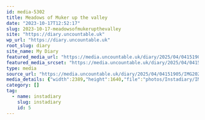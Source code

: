 ```yaml
---
id: media-5302
title: Meadows of Muker up the valley
date: "2023-10-17T12:52:17"
slug: 2023-10-17-meadowsofmukerupthevalley
site: "https://diary.uncountable.uk"
wp_url: "https://diary.uncountable.uk"
root_slug: diary
site_name: My Diary
featured_media_url: "https://media.uncountable.uk/diary/2025/04/04151905/IMG20231017135217-edited.webp"
featured_media_srcset: "https://media.uncountable.uk/diary/2025/04/04151905/IMG20231017135217-edited-300x206.webp 300w, https://media.uncountable.uk/diary/2025/04/04151905/IMG20231017135217-edited-1024x703.webp 1024w, https://media.uncountable.uk/diary/2025/04/04151905/IMG20231017135217-edited-150x150.webp 150w, https://media.uncountable.uk/diary/2025/04/04151905/IMG20231017135217-edited-640x439.webp 640w, https://media.uncountable.uk/diary/2025/04/04151905/IMG20231017135217-edited.webp 2389w"
type: media
source_url: "https://media.uncountable.uk/diary/2025/04/04151905/IMG20231017135217-edited.webp"
media_details: {"width":2389,"height":1640,"file":"photos/Instadiary/IMG20231017135217-edited.webp","filesize":194610,"sizes":{"medium":{"file":"IMG20231017135217-edited-300x206.webp","width":300,"height":206,"filesize":14150,"mime_type":"image/webp","source_url":"https://media.uncountable.uk/diary/2025/04/04151905/IMG20231017135217-edited-300x206.webp"},"large":{"file":"IMG20231017135217-edited-1024x703.webp","width":1024,"height":703,"filesize":106278,"mime_type":"image/webp","source_url":"https://media.uncountable.uk/diary/2025/04/04151905/IMG20231017135217-edited-1024x703.webp"},"thumbnail":{"file":"IMG20231017135217-edited-150x150.webp","width":150,"height":150,"filesize":4918,"mime_type":"image/webp","source_url":"https://media.uncountable.uk/diary/2025/04/04151905/IMG20231017135217-edited-150x150.webp"},"mobwidth":{"file":"IMG20231017135217-edited-640x439.webp","width":640,"height":439,"filesize":55252,"mime_type":"image/webp","source_url":"https://media.uncountable.uk/diary/2025/04/04151905/IMG20231017135217-edited-640x439.webp"},"full":{"file":"IMG20231017135217-edited.webp","width":2389,"height":1640,"mime_type":"image/webp","source_url":"https://media.uncountable.uk/diary/2025/04/04151905/IMG20231017135217-edited.webp"}},"image_meta":{"aperture":"0","credit":"","camera":"","caption":"","created_timestamp":"0","copyright":"","focal_length":"0","iso":"0","shutter_speed":"0","title":"","orientation":"0","keywords":[]}}
category: []
tag:
  - name: instadiary
    slug: instadiary
    id: 5
---
```


